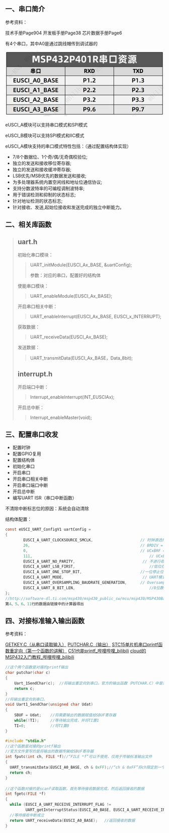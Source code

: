 ## 一、串口简介

参考资料：

技术手册Page904
开发板手册Page38
芯片数据手册Page6

有4个串口，其中A0是通过跳线帽传到调试器的

![1658284011980](assets/1658284011980.png)

eUSCI_A模块可以支持串口模式和SPI模式

eUSCI_B模块可以支持SPI模式和IIC模式

eUSCI_A模块支持的串口模式特性包括：（通过配置结构体实现）

- 7/8个数据位、1个奇/偶/无奇偶校验位;
- 独立的发送和接收移位寄存器;
- 独立的发送和接收缓冲寄存器;
- LSB优先/MSB优先的数据发送和接收;
- 为多处理器系统内置空闲线和地址位通信协议;
- 支持分数波特率的可编程调制波特率;
- 用于错误检测和抑制的状态标志;
- 针对地址检测的状态标志;
- 针对接收、发送,起始位接收和发送完成的独立中断能力。 

## 二、相关库函数

> ## uart.h
>
> 初始化串口模块：
>
> > UART_initModule(EUSCI_Ax_BASE, &uartConfig);
> >
> > 参数：对应的串口，配置好的结构体
>
> 使能串口模块：
>
> > UART_enableModule(EUSCI_Ax_BASE);
>
> 开启串口相关中断：
>
> > UART_enableInterrupt(EUSCI_Ax_BASE, EUSCI_x_INTERRUPT);
>
> 获取数据：
>
> > UART_receiveData(EUSCI_Ax_BASE);
>
> 发送数据：
>
> > UART_transmitData(EUSCI_Ax_BASE，Data_8bit);
>
> ## interrupt.h
>
> 开启端口中断：
>
> > Interrupt_enableInterrupt(INT_EUSCIAx);
>
> 开启总中断：
>
> > Interrupt_enableMaster(void);

## 三、配置串口收发

- 配置时钟
- 配置GPIO复用
- 配置结构体
- 初始化串口
- 开启串口
- 开启串口相关中断
- 开启串口端口中断
- 开启总中断
- 编写UART ISR（串口中断函数）

不清除中断标志位的原因：系统会自动清除

结构体配置：

```c
const eUSCI_UART_ConfigV1 uartConfig =
{
        EUSCI_A_UART_CLOCKSOURCE_SMCLK,						// 时钟源选择SMCLK
        26, 												// BRDIV = 78
        0,													// UCxBRF = 2
        111,													// UCxBRS = 0
        EUSCI_A_UART_NO_PARITY,								 // 不进行奇偶校验
        EUSCI_A_UART_LSB_FIRST,									//低位在前
        EUSCI_A_UART_ONE_STOP_BIT,							//一位停止位
        EUSCI_A_UART_MODE,									 // UART模式
        EUSCI_A_UART_OVERSAMPLING_BAUDRATE_GENERATION,		// Oversampling
        EUSCI_A_UART_8_BIT_LEN,									//8位数据长
};
//http://software-dl.ti.com/msp430/msp430_public_sw/mcu/msp430/MSP430BaudRateConverter/index.html
第4、5、6、11行的数据由链接中的计算器得出
```

## 四、对接标准输入输出函数

参考资料：

[GETKEY.C（从串口读取输入）](assets\GETKEY.C)
[PUTCHAR.C（输出）](assets\PUTCHAR.C)
[STC15单片机串口printf函数重定向（第一个函数的讲解）](https://www.bilibili.com/video/BV1kS4y1w7Qj?spm_id_from=333.880.my_history.page.click&vd_source=ba89c885857d57586a8c5ab992d5927d) 
[C51也能printf_哔哩哔哩_bilibili](https://www.bilibili.com/video/BV1av411T7E8?p=1) 
 [cloud的MSP432入门教程_哔哩哔哩_bilibili](https://www.bilibili.com/video/BV1z4411u76P?p=7&spm_id_from=333.880.my_history.page.click&vd_source=ba89c885857d57586a8c5ab992d5927d) 

```c
//这个两个函数是对接的printf输出
char putchar(char c)
{
    Uart_1SendChar(c);	//将输出重定向到串口。官方的输出函数（PUTCHAR.C）中是将c的值给SBUF寄存器。
    return c;
}
//将输出重定向到串口。
void Uart1_SendChar(unsigned char Udat)
{
    SBUF = Udat;	//将需要输出的数据赋值给SBUF寄存器
    while(!TI);		//等待输出完成，并将TI置1
    TI=0;			//将TI置0
}
```

```c
#include "stdio.h"
//这个函数是对接的printf输出
//官方文件里写的是将输出的数据传输给SBUF寄存器
int fputc(int ch, FILE *f)//“FILE *f”可以不使用，仅用于传输标准输出文件
{
  UART_transmitData(EUSCI_A0_BASE, ch & 0xFF);//“ch & 0xFF”将ch限定到一个字节，通过“EUSCI_A0_BASE”模块输出
  return ch;
}

//这个函数对接的是scanf读取函数，首先等待接收数据完成，然后返回接收的数据
int fgetc(FILE *f)
{
  while (EUSCI_A_UART_RECEIVE_INTERRUPT_FLAG !=
         UART_getInterruptStatus(EUSCI_A0_BASE, EUSCI_A_UART_RECEIVE_INTERRUPT_FLAG));
  //等待接收中断成立
  return UART_receiveData(EUSCI_A0_BASE);	//返回接收的数据
}
```

